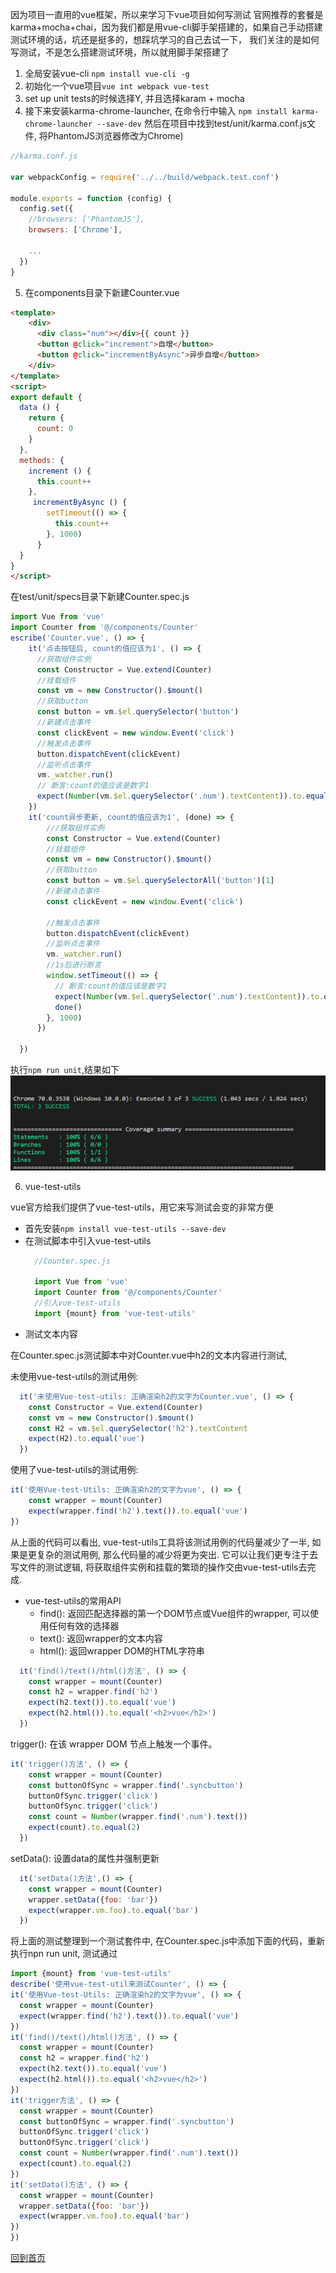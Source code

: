 因为项目一直用的vue框架，所以来学习下vue项目如何写测试
官网推荐的套餐是karma+mocha+chai，因为我们都是用vue-cli脚手架搭建的，如果自己手动搭建测试环境的话，坑还是挺多的，想踩坑学习的自己去试一下， 我们关注的是如何写测试，不是怎么搭建测试环境，所以就用脚手架搭建了
1. 全局安装vue-cli `npm install vue-cli -g`
2. 初始化一个vue项目`vue int webpack vue-test`
3. set up unit tests的时候选择Y, 并且选择karam + mocha
4. 接下来安装karma-chrome-launcher, 在命令行中输入
`npm install karma-chrome-launcher --save-dev`
然后在项目中找到test/unit/karma.conf.js文件, 将PhantomJS浏览器修改为Chrome)
```javascript
//karma.conf.js

var webpackConfig = require('../../build/webpack.test.conf')

module.exports = function (config) {
  config.set({
    //browsers: ['PhantomJS'],
    browsers: ['Chrome'],    
    
    ...
  })
}
```

5. 在components目录下新建Counter.vue

```html
<template>
    <div>
      <div class="num"></div>{{ count }}
      <button @click="increment">自增</button>
      <button @click="incrementByAsync">异步自增</button>
    </div>
</template>
<script>
export default {
  data () {
    return {
      count: 0
    }
  },
  methods: {
    increment () {
      this.count++
    },
     incrementByAsync () {
        setTimeout(() => {
          this.count++ 
        }, 1000) 
      }
  }
}
</script>
```
在test/unit/specs目录下新建Counter.spec.js
```javascript
import Vue from 'vue'
import Counter from '@/components/Counter'
escribe('Counter.vue', () => {
    it('点击按钮后, count的值应该为1', () => {
      //获取组件实例
      const Constructor = Vue.extend(Counter) 
      //挂载组件
      const vm = new Constructor().$mount() 
      //获取button
      const button = vm.$el.querySelector('button') 
      //新建点击事件
      const clickEvent = new window.Event('click') 
      //触发点击事件
      button.dispatchEvent(clickEvent) 
      //监听点击事件
      vm._watcher.run() 
      // 断言:count的值应该是数字1
      expect(Number(vm.$el.querySelector('.num').textContent)).to.equal(1) 
    })
    it('count异步更新, count的值应该为1', (done) => {
        ///获取组件实例
        const Constructor = Vue.extend(Counter) 
        //挂载组件
        const vm = new Constructor().$mount() 
        //获取button
        const button = vm.$el.querySelectorAll('button')[1] 
        //新建点击事件
        const clickEvent = new window.Event('click') 
    
        //触发点击事件
        button.dispatchEvent(clickEvent) 
        //监听点击事件
        vm._watcher.run() 
        //1s后进行断言
        window.setTimeout(() => {
          // 断言:count的值应该是数字1
          expect(Number(vm.$el.querySelector('.num').textContent)).to.equal(1) 
          done() 
        }, 1000) 
      })
  
  })
```
执行`npm run unit`,结果如下
![test](./vue-test/static/images/test-ok.png)

6. vue-test-utils

vue官方给我们提供了vue-test-utils，用它来写测试会变的非常方便
+ 首先安装`npm install vue-test-utils --save-dev`
+ 在测试脚本中引入vue-test-utils
  ```javascript
    //Counter.spec.js

    import Vue from 'vue'
    import Counter from '@/components/Counter'
    //引入vue-test-utils
    import {mount} from 'vue-test-utils'
  ```
+ 测试文本内容

 在Counter.spec.js测试脚本中对Counter.vue中h2的文本内容进行测试, 

未使用vue-test-utils的测试用例:
```javascript
  it('未使用Vue-test-utils: 正确渲染h2的文字为Counter.vue', () => {
    const Constructor = Vue.extend(Counter)
    const vm = new Constructor().$mount()
    const H2 = vm.$el.querySelector('h2').textContent
    expect(H2).to.equal('vue')
  })
```

使用了vue-test-utils的测试用例:
```javascript
it('使用Vue-test-Utils: 正确渲染h2的文字为vue', () => {
    const wrapper = mount(Counter) 
    expect(wrapper.find('h2').text()).to.equal('vue')
})
```
从上面的代码可以看出, vue-test-utils工具将该测试用例的代码量减少了一半, 如果是更复杂的测试用例, 那么代码量的减少将更为突出.  它可以让我们更专注于去写文件的测试逻辑, 将获取组件实例和挂载的繁琐的操作交由vue-test-utils去完成.
+ vue-test-utils的常用API
  * find(): 返回匹配选择器的第一个DOM节点或Vue组件的wrapper, 可以使用任何有效的选择器
  * text(): 返回wrapper的文本内容
  * html(): 返回wrapper DOM的HTML字符串
```javascript
  it('find()/text()/html()方法', () => {
    const wrapper = mount(Counter)
    const h2 = wrapper.find('h2')
    expect(h2.text()).to.equal('vue')
    expect(h2.html()).to.equal('<h2>vue</h2>')
  })
```

trigger(): 在该 wrapper DOM 节点上触发一个事件。
```javascript
it('trigger()方法', () => {
    const wrapper = mount(Counter)
    const buttonOfSync = wrapper.find('.syncbutton') 
    buttonOfSync.trigger('click')
    buttonOfSync.trigger('click')
    const count = Number(wrapper.find('.num').text()) 
    expect(count).to.equal(2)
  })
```

setData(): 设置data的属性并强制更新
```javascript
  it('setData()方法',() => {
    const wrapper = mount(Counter) 
    wrapper.setData({foo: 'bar'}) 
    expect(wrapper.vm.foo).to.equal('bar') 
  })
  ```
  将上面的测试整理到一个测试套件中, 在Counter.spec.js中添加下面的代码，重新执行npn run unit, 测试通过
  ```javascript
  import {mount} from 'vue-test-utils'
  describe('使用vue-test-util来测试Counter', () => {
  it('使用Vue-test-Utils: 正确渲染h2的文字为vue', () => {
    const wrapper = mount(Counter)
    expect(wrapper.find('h2').text()).to.equal('vue')
  })
  it('find()/text()/html()方法', () => {
    const wrapper = mount(Counter)
    const h2 = wrapper.find('h2')
    expect(h2.text()).to.equal('vue')
    expect(h2.html()).to.equal('<h2>vue</h2>')
  })
  it('trigger方法', () => {
    const wrapper = mount(Counter)
    const buttonOfSync = wrapper.find('.syncbutton')
    buttonOfSync.trigger('click')
    buttonOfSync.trigger('click')
    const count = Number(wrapper.find('.num').text())
    expect(count).to.equal(2)
  })
  it('setData()方法', () => {
    const wrapper = mount(Counter)
    wrapper.setData({foo: 'bar'})
    expect(wrapper.vm.foo).to.equal('bar')
  })
})
  ```
[回到首页](../README.md/#前端测试教程)